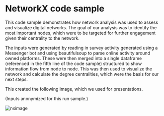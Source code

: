 # NetworkX code sample

This code sample demonstrates how network analysis was used to assess and visualize digital networks. The goal of our analysis was to identify the most important nodes, which were to be targeted for further engagement given their centrality to the network.

The inputs were generated by reading in survey activity generated using a Messenger bot and using beautifulsoup to parse online activity around owned platforms. These were then merged into a single dataframe (referenced in the fifth line of the code sample) structured to show information flow from node to node. This was then used to visualize the network and calculate the degree centralities, which were the basis for our next steps.

This created the following image, which we used for presentations.

(Inputs anonymized for this run sample.)

![nximage](https://jbachlombardo.files.wordpress.com/2018/03/network-activity.png)

